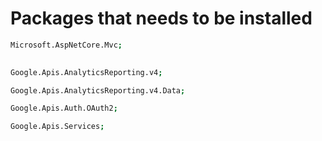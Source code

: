 # Packages that needs to be installed


```sh
Microsoft.AspNetCore.Mvc;
   
```
```sh
Google.Apis.AnalyticsReporting.v4;   
```

```sh
Google.Apis.AnalyticsReporting.v4.Data;  
```

```sh
Google.Apis.Auth.OAuth2; 
```

```sh
Google.Apis.Services;
```



